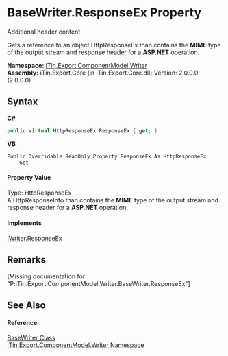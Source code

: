 # BaseWriter.ResponseEx Property 
Additional header content 

Gets a reference to an object HttpResponseEx than contains the <strong>MIME</strong> type of the output stream and response header for a <strong>ASP.NET</strong> operation.

**Namespace:**&nbsp;<a href="N_iTin_Export_ComponentModel_Writer">iTin.Export.ComponentModel.Writer</a><br />**Assembly:**&nbsp;iTin.Export.Core (in iTin.Export.Core.dll) Version: 2.0.0.0 (2.0.0.0)

## Syntax

**C#**<br />
``` C#
public virtual HttpResponseEx ResponseEx { get; }
```

**VB**<br />
``` VB
Public Overridable ReadOnly Property ResponseEx As HttpResponseEx
	Get
```


#### Property Value
Type: HttpResponseEx<br />A HttpResponseInfo than contains the <strong>MIME</strong> type of the output stream and response header for a <strong>ASP.NET</strong> operation.

#### Implements
<a href="P_iTin_Export_ComponentModel_Writer_IWriter_ResponseEx">IWriter.ResponseEx</a><br />

## Remarks
\[Missing <remarks> documentation for "P:iTin.Export.ComponentModel.Writer.BaseWriter.ResponseEx"\]

## See Also


#### Reference
<a href="T_iTin_Export_ComponentModel_Writer_BaseWriter">BaseWriter Class</a><br /><a href="N_iTin_Export_ComponentModel_Writer">iTin.Export.ComponentModel.Writer Namespace</a><br />